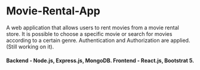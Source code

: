 # Movie-Rental-App

A web application that allows users to rent movies from a movie rental store. 
It is possible to choose a specific movie or search for movies according to a certain genre. 
Authentication and Authorization are applied.
(Still working on it).   

#### Backend - Node.js, Express.js, MongoDB. Frontend - React.js, Bootstrat 5.
